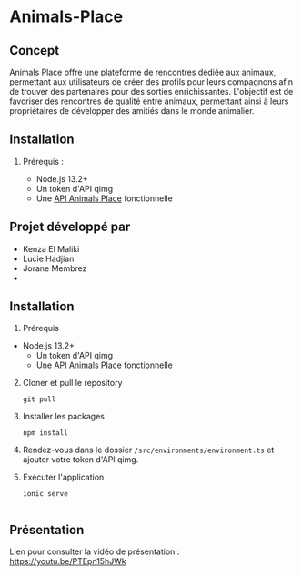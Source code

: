# Animals-Place

## Concept

Animals Place offre une plateforme de rencontres dédiée aux animaux, permettant aux utilisateurs de créer des profils pour leurs compagnons afin de trouver des partenaires pour des sorties enrichissantes. L'objectif est de favoriser des rencontres de qualité entre animaux, permettant ainsi à leurs propriétaires de développer des amitiés dans le monde animalier.

## Installation

1. Prérequis :

   - Node.js 13.2+
   - Un token d'API qimg
   - Une [API Animals Place](https://archioweb-animalsplace.onrender.com/) fonctionnelle

## Projet développé par

- Kenza El Maliki
- Lucie Hadjian
- Jorane Membrez
- 

## Installation
1. Prérequis
 - Node.js 13.2+
   - Un token d'API qimg
   - Une [API Animals Place](https://archioweb-animalsplace.onrender.com/) fonctionnelle
2. Cloner et pull le repository
   ```
   git pull
   ```
3. Installer les packages
   ```
   npm install
   ```
4. Rendez-vous dans le dossier `/src/environments/environment.ts` et ajouter votre token d'API qimg. 

5. Exécuter l'application
   ```
   ionic serve


## Présentation
Lien pour consulter la vidéo de présentation : https://youtu.be/PTEpn15hJWk
